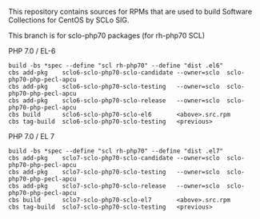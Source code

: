 This repository contains sources for RPMs that are used
to build Software Collections for CentOS by SCLo SIG.

This branch is for sclo-php70 packages (for rh-php70 SCL)


PHP 7.0 / EL-6

    build -bs *spec --define "scl rh-php70" --define "dist .el6"
    cbs add-pkg    sclo6-sclo-php70-sclo-candidate --owner=sclo  sclo-php70-php-pecl-apcu
    cbs add-pkg    sclo6-sclo-php70-sclo-testing   --owner=sclo  sclo-php70-php-pecl-apcu
    cbs add-pkg    sclo6-sclo-php70-sclo-release   --owner=sclo  sclo-php70-php-pecl-apcu
    cbs build      sclo6-sclo-php70-sclo-el6       <above>.src.rpm
    cbs tag-build  sclo6-sclo-php70-sclo-testing   <previous>

PHP 7.0 / EL 7

    build -bs *spec --define "scl rh-php70" --define "dist .el7"
    cbs add-pkg    sclo7-sclo-php70-sclo-candidate --owner=sclo  sclo-php70-php-pecl-apcu
    cbs add-pkg    sclo7-sclo-php70-sclo-testing   --owner=sclo  sclo-php70-php-pecl-apcu
    cbs add-pkg    sclo7-sclo-php70-sclo-release   --owner=sclo  sclo-php70-php-pecl-apcu
    cbs build      sclo7-sclo-php70-sclo-el7       <above>.src.rpm
    cbs tag-build  sclo7-sclo-php70-sclo-testing   <previous>


